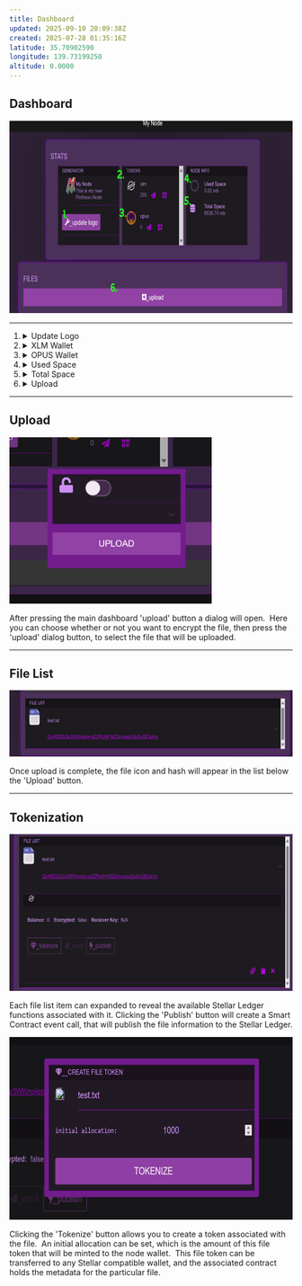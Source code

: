 ```yaml
---
title: Dashboard
updated: 2025-09-10 20:09:38Z
created: 2025-07-28 01:35:16Z
latitude: 35.70902590
longitude: 139.73199250
altitude: 0.0000
---
```


## Dashboard

<img src="../../_resources/dashboard1_notated.png" alt="dashboard1_notated.png" width="704" height="342" class="jop-noMdConv">

* * *

1.  <details><summary>Update Logo</summary> This button allows you to set a custom logo image for the node.</details>
2.  <details><summary>XLM Wallet</summary> This allows you to see the XLM balance of the node, as well as send and receive XLM from the node wallet.</details>
3.  <details><summary>OPUS Wallet</summary> This allows you to see the OPUS balance of the node, as well as send and receive OPUS from the node wallet.</details>
4.  <details><summary>Used Space</summary> This is an indicator of the space used by the ipfs repo.</details>
5.  <details><summary>Total Space</summary> This is an indicator of the total space available in the ipfs repo.</details>
6.  <details><summary>Upload</summary> This button is used to upload files to the ipfs repo.</details>

* * *

## Upload

<img src="../../_resources/upload_file1.png" alt="upload_file1.png" width="360" height="296" class="jop-noMdConv">

After pressing the main dashboard 'upload' button a dialog will open.  Here you can choose whether or not you want to encrypt the file, then press the 'upload' dialog button, to select the file that will be uploaded.

* * *

## File List

<img src="../../_resources/file_list1.png" alt="file_list1.png" width="670" height="118" class="jop-noMdConv">

Once upload is complete, the file icon and hash will appear in the list below the 'Upload' button.

* * *

## Tokenization

<img src="../../_resources/file_list2.png" alt="file_list2.png" width="666" height="279">

Each file list item can expanded to reveal the available Stellar Ledger functions associated with it. Clicking the 'Publish' button will create a Smart Contract event call, that will publish the file information to the Stellar Ledger.

<img src="../../_resources/tokenize_file.png" alt="tokenize_file.png" width="665" height="325" class="jop-noMdConv">

Clicking the 'Tokenize' button allows you to create a token associated with the file.  An initial allocation can be set, which is the amount of this file token that will be minted to the node wallet.  This file token can be transferred to any Stellar compatible wallet, and the associated contract holds the metadata for the particular file.